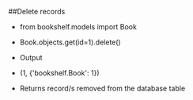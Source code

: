 ##Delete records
- from bookshelf.models import Book
- Book.objects.get(id=1).delete()

- Output
- (1, {'bookshelf.Book': 1})

- Returns record/s removed from the database table
